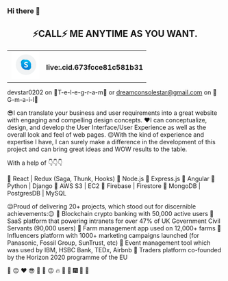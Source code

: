 ### Hi there 👋
<table align="center">
    <tbody>
        <tr>
            <h2 align="center">⚡️CALL⚡️ ME ANYTIME AS YOU WANT.</h2>
        </tr>
        <tr>
            <td align="center" width="70" height ="70">
                <a href="#Skype">
                    <img src="icon_skype.png" width="65" alt="Skype" style="max-width: 100%;">
                </a>
            </td>
            <td>
                <h3>live:.cid.673fcce81c581b31</h3>
            </td>
        </tr>
    </tbody>
</table>



devstar0202 on 🎅T-e-l-e-g-r-a-m🎅 or dreamconsolestar@gmail.com on 🐴G-m-a-i-l🐴

😎I can translate your business and user requirements into a great website with engaging and compelling design concepts.
❤️I can conceptualize, design, and develop the User Interface/User Experience as well as the overall look and feel of web pages.
😌With the kind of experience and expertise I have, I can surely make a difference in the development of this project and can bring great ideas and WOW results to the table.

With a help of 👇👇👇

🌱 React | Redux (Saga, Thunk, Hooks)
🌱 Node.js
🌱 Express.js
🌱 Angular
🌱 Python | Django
🌱 AWS S3 | EC2
🌱 Firebase | Firestore
🌱 MongoDB | PostgresDB | MySQL

😉Proud of delivering 20+ projects, which stood out for discernible achievements:😉
📍 Blockchain crypto banking with 50,000 active users
📍 SaaS platform that powering intranets for over 47% of UK Government Civil Servants (90,000 users)
📍 Farm management app used on 12,000+ farms
📍 Influencers platform with 1000+ marketing campaigns launched (for Panasonic, Fossil Group, SunTrust, etc)
📍 Event management tool which was used by IBM, HSBC Bank, TEDx, Airbnb
📍 Traders platform co-founded by the Horizon 2020 programme of the EU

💪 😌 ❤️ 😎 🤘 🐴 😉 🔥 💃 🎅 🎆 🍒 🎉